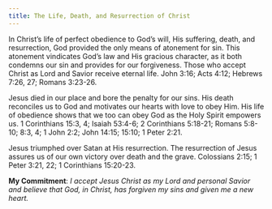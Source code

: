 ```yaml
---
title: The Life, Death, and Resurrection of Christ
---
```


In Christ’s life of perfect obedience to God’s will, His suffering, death, and resurrection, God provided the only means of atonement for sin. This atonement vindicates God’s law and His gracious character, as it both condemns our sin and provides for our forgiveness. Those who accept Christ as Lord and Savior receive eternal life. John 3:16; Acts 4:12; Hebrews 7:26, 27; Romans 3:23-26.

Jesus died in our place and bore the penalty for our sins. His death reconciles us to God and motivates our hearts with love to obey Him. His life of obedience shows that we too can obey God as the Holy Spirit empowers us. 1 Corinthians 15:3, 4; Isaiah 53:4-6; 2 Corinthians 5:18-21; Romans 5:8-10; 8:3, 4; 1 John 2:2; John 14:15; 15:10; 1 Peter 2:21.

Jesus triumphed over Satan at His resurrection. The resurrection of Jesus assures us of our own victory over death and the grave. Colossians 2:15; 1 Peter 3:21, 22; 1 Corinthians 15:20-23.

**My Commitment**: _I accept Jesus Christ as my Lord and personal Savior and believe that God, in Christ, has forgiven my sins and given me a new heart._